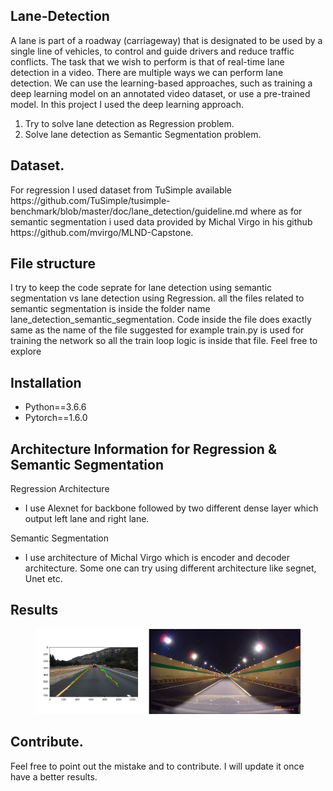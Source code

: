 <h2>Lane-Detection</h2>
<p>A lane is part of a roadway (carriageway) that is designated to be used by a single line of vehicles, to control and guide drivers and reduce traffic conflicts.
The task that we wish to perform is that of real-time lane detection in a video. There are multiple ways we can perform lane detection. We can use the learning-based approaches, such as training a deep learning model on an annotated video dataset, or use a pre-trained model. In this project I used the deep learning approach. </p>
<ol>
  <li> Try to solve lane detection as Regression problem.</li>
  <li> Solve lane detection as Semantic Segmentation problem. </li>
</ol>

<h2> Dataset. </h2>
  <p> For regression I used dataset from TuSimple available https://github.com/TuSimple/tusimple-benchmark/blob/master/doc/lane_detection/guideline.md 
  where as for semantic segmentation i used data provided by Michal Virgo in his github https://github.com/mvirgo/MLND-Capstone. </p>
<h2> File structure </h2>
  <p>I try to keep the code seprate for lane detection using semantic segmentation vs lane detection using Regression.
  all the files related to semantic segmentation is inside the folder name lane_detection_semantic_segmentation. 
  Code inside the file does exactly same as the name of the file suggested for example train.py is used for training the network so all the train loop logic is inside that file. Feel free to explore
  </p>
  
<h2> Installation </h2>
    <ul>
        <li>Python==3.6.6</li>
        <li>Pytorch==1.6.0</li>
    </ul>

<h2> Architecture Information for Regression & Semantic Segmentation </h2>
 <p> Regression Architecture
  <ul>
    <li>I use Alexnet for backbone followed by two different dense layer which output left lane and right lane.</li>
  </ul>
 </p>
 
 <p> Semantic Segmentation 
 <ul>
  <li> I use architecture of Michal Virgo which is encoder and decoder architecture. Some one can try using different architecture like segnet, Unet etc.</li> 
 </ul>
 </p>
  
  <h2>Results</h2>
  <figure>
    <img src ="image.jpg" heigh="300" width="500"/>
  </figure>

<h2> Contribute. </h2>
Feel free to point out the mistake and to contribute. I will update it once have a better results.
